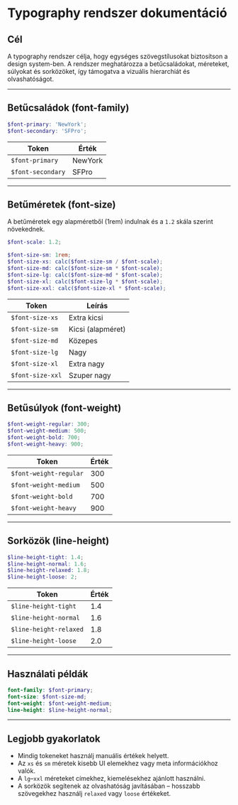 # Typography rendszer dokumentáció

## Cél

A typography rendszer célja, hogy egységes szövegstílusokat biztosítson a design system-ben. A rendszer meghatározza a betűcsaládokat, méreteket, súlyokat és sorközöket, így támogatva a vizuális hierarchiát és olvashatóságot.

----------

## Betűcsaládok (font-family)

```scss
$font-primary: 'NewYork';
$font-secondary: 'SFPro';
```

| Token             | Érték     |
|-------------------|-----------|
| `$font-primary`   | NewYork   |
| `$font-secondary` | SFPro     |

----------

## Betűméretek (font-size)

A betűméretek egy alapméretből (1rem) indulnak és a `1.2` skála szerint növekednek.

```scss
$font-scale: 1.2;

$font-size-sm: 1rem;
$font-size-xs: calc($font-size-sm / $font-scale);
$font-size-md: calc($font-size-sm * $font-scale);
$font-size-lg: calc($font-size-md * $font-scale);
$font-size-xl: calc($font-size-lg * $font-scale);
$font-size-xxl: calc($font-size-xl * $font-scale);
```

| Token           | Leírás          |
|------------------|------------------|
| `$font-size-xs`  | Extra kicsi      |
| `$font-size-sm`  | Kicsi (alapméret)|
| `$font-size-md`  | Közepes          |
| `$font-size-lg`  | Nagy             |
| `$font-size-xl`  | Extra nagy       |
| `$font-size-xxl` | Szuper nagy      |

----------

## Betűsúlyok (font-weight)

```scss
$font-weight-regular: 300;
$font-weight-medium: 500;
$font-weight-bold: 700;
$font-weight-heavy: 900;
```

| Token                | Érték |
|----------------------|-------|
| `$font-weight-regular` | 300 |
| `$font-weight-medium`  | 500 |
| `$font-weight-bold`    | 700 |
| `$font-weight-heavy`   | 900 |

----------

## Sorközök (line-height)

```scss
$line-height-tight: 1.4;
$line-height-normal: 1.6;
$line-height-relaxed: 1.8;
$line-height-loose: 2;
```

| Token               | Érték |
|---------------------|-------|
| `$line-height-tight`  | 1.4 |
| `$line-height-normal` | 1.6 |
| `$line-height-relaxed`| 1.8 |
| `$line-height-loose`  | 2.0 |

----------

## Használati példák

```scss
font-family: $font-primary;
font-size: $font-size-md;
font-weight: $font-weight-medium;
line-height: $line-height-normal;
```

----------

## Legjobb gyakorlatok

- Mindig tokeneket használj manuális értékek helyett.
- Az `xs` és `sm` méretek kisebb UI elemekhez vagy meta információkhoz valók.
- A `lg`–`xxl` méreteket címekhez, kiemelésekhez ajánlott használni.
- A sorközök segítenek az olvashatóság javításában – hosszabb szövegekhez használj `relaxed` vagy `loose` értékeket.